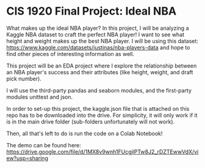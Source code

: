 # CIS 1920 Final Project: Ideal NBA

What makes up the ideal NBA player? In this project, I will be analyzing a Kaggle NBA dataset to craft the perfect NBA player! I want to see what height and weight makes up the best NBA player. I will be using this dataset: https://www.kaggle.com/datasets/justinas/nba-players-data and hope to find other pieces of interesting information as well.

This project will be an EDA project where I explore the relationship between an NBA player's success and their attributes (like height, weight, and draft pick number).

I will use the third-party pandas and seaborn modules, and the first-party modules unittest and json.

In order to set-up this project, the kaggle.json file that is attached on this repo has to be downloaded into the drive. For simplicity, it will only work if it is in the main drive folder (sub-folders unfortunately will not work).

Then, all that's left to do is run the code on a Colab Notebook!

The demo can be found here: https://drive.google.com/file/d/1MX8v9wnh1FUcgjlPTw8J2_rDZTEwwVdX/view?usp=sharing
